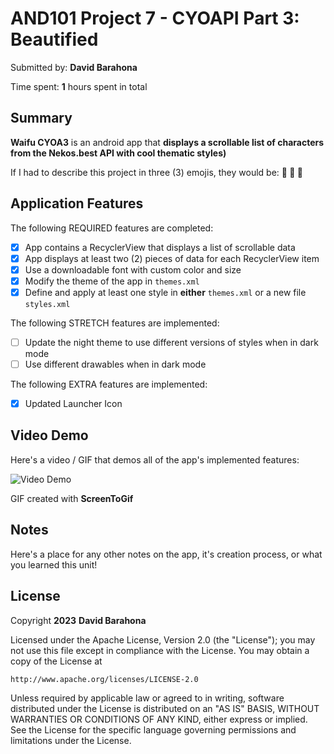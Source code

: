 # AND101 Project 7 - CYOAPI Part 3: Beautified

Submitted by: **David Barahona**

Time spent: **1** hours spent in total

## Summary

**Waifu CYOA3** is an android app that **displays a scrollable list of characters from the Nekos.best API with cool thematic styles)**

If I had to describe this project in three (3) emojis, they would be: **💛 💚 💙**

## Application Features

The following REQUIRED features are completed:

- [X] App contains a RecyclerView that displays a list of scrollable data
- [X] App displays at least two (2) pieces of data for each RecyclerView item
- [X] Use a downloadable font with custom color and size
- [X] Modify the theme of the app in `themes.xml`
- [X] Define and apply at least one style in **either** `themes.xml` or a new file `styles.xml`

The following STRETCH features are implemented:

- [ ] Update the night theme to use different versions of styles when in dark mode
- [ ] Use different drawables when in dark mode

The following EXTRA features are implemented:

- [X] Updated Launcher Icon

## Video Demo

Here's a video / GIF that demos all of the app's implemented features:

<img src='https://imgur.com/qxv8Ep4.gif' title='Video Demo' width='' alt='Video Demo' />

GIF created with **ScreenToGif**

## Notes

Here's a place for any other notes on the app, it's creation process, or what you learned this unit!

## License

Copyright **2023** **David Barahona**

Licensed under the Apache License, Version 2.0 (the "License");
you may not use this file except in compliance with the License.
You may obtain a copy of the License at

    http://www.apache.org/licenses/LICENSE-2.0

Unless required by applicable law or agreed to in writing, software
distributed under the License is distributed on an "AS IS" BASIS,
WITHOUT WARRANTIES OR CONDITIONS OF ANY KIND, either express or implied.
See the License for the specific language governing permissions and
limitations under the License.
